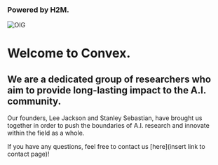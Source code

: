 ### Powered by H2M.

![OIG](https://github.com/Kquant03/Guide/assets/155934148/2d371fb8-3325-4afe-b66b-b9088b918f56)

# Welcome to Convex.

## We are a dedicated group of researchers who aim to provide long-lasting impact to the A.I. community.

Our founders, Lee Jackson and Stanley Sebastian, have brought us together in order to push the boundaries of A.I. research and innovate within the field as a whole.

If you have any questions, feel free to contact us [here](insert link to contact page)!
